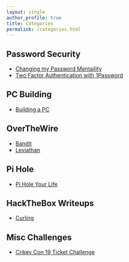 ```yaml
---
layout: single
author_profile: true
title: Categories
permalink: /categories.html
---
```


<h2>Password Security</h2>
<ul>
<li><a href="https://adunns.github.io/Changing-My-Password-Mentality/">Changing my Password Mentaility</a></li>
<li><a href="https://adunns.github.io/Two-Factor-Authentication-with-1Password/">Two Factor Authentication with 1Password</a></li>
</ul>

<h2>PC Building</h2>
<ul>
<li><a href="https://adunns.github.io/PC-Build/">Building a PC</a></li>
</ul>

<h2>OverTheWire</h2>
<ul>
<li><a href="https://adunns.github.io/Overthewire-Bandit/">Bandit</a></li>
<li><a href="https://adunns.github.io/OverTheWire-Leviathan/">Leviathan</a></li>
</ul>

<h2>Pi Hole</h2>
<ul>
<li><a href="https://adunns.github.io/Pi-Hole/">Pi Hole Your Life</a></li>
</ul>

<h2>HackTheBox Writeups</h2>
<ul>
<li><a href="https://adunns.github.io/HTB-Curling/">Curling</a></li>
</ul>

<h2>Misc Challenges</h2>
<ul>
<li><a href="https://adunns.github.io/CrikeyCon19Ticket/">Crikey Con 19 Ticket Challenge</a></li>
</ul>


